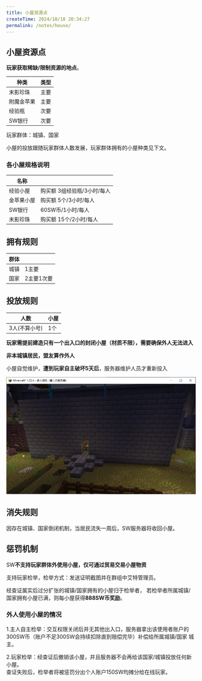 ```yaml
---
title: 小屋资源点
createTime: 2024/10/18 20:34:27
permalink: /notes/house/
---
```

## 小屋资源点

**玩家获取稀缺/限制资源的地点**。


|种类|类型|
|--|--|
|末影珍珠|主要|
|附魔金苹果|主要|
|经验瓶|次要|
|SW银行|次要|

玩家群体：城镇、国家

小屋的投放跟随玩家群体人数发展，玩家群体拥有的小屋种类见下文。

### 各小屋规格说明

| 名称         |                  |
| ------------ | --------------------------- |
| 经验小屋     | 购买额 3组经验瓶/3小时/每人 | 
| 金苹果小屋   | 购买额 5个/3小时/每人       |
| SW银行       | 60SW币/1小时/每人           |
| 末影珍珠     | 购买额 15个/2小时/每人      |

## 拥有规则
|群体|        |
|--|--------|
|城镇| 1主要    |
|国家| 2主要1次要 |

## 投放规则

|人数|小屋|
|--|--|
|3人(不算小号)|1个|

**玩家需提前建造只有一个出入口的封闭小屋（材质不限），需要确保外人无法进入**

**非本城镇居民，盟友算作外人**


小屋自觉维护，**遭到玩家自主破坏5天后**，服务器维护人员才重新投入

<img src="/images/house.png" alt="skull">

## 消失规则

因存在城镇、国家倒闭机制，当居民流失一周后，SW服务器将收回小屋。

## 惩罚机制

SW**不支持玩家群体外使用小屋，仅可通过贸易交易小屋物资**

支持玩家检举，检举方式：发送证明截图并在群组中艾特管理员。<br>

经查证属实后过分扩张的城镇/国家拥有的小屋归于检举者，
若检举者所属城镇/国家拥有小屋已满，则每小屋获得**888SW币奖励**。

### 外人使用小屋的情况

1.主人自主检举：交互权限关闭后并无其他出入口，服务器拿出该使用者账户的300SW币（账户不足300SW会持续扣除直到赔偿完毕）补偿给所属城镇/国家 城主。<br>

2.玩家检举：经查证后撤销该小屋，并且服务器不会再给该国家/城镇投放任何新小屋。<br>
查证失败后，检举者将被惩罚分出个人账户150SW均摊分给在线玩家。
